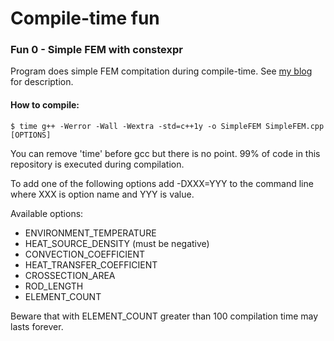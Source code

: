 # Compile-time fun

### Fun 0 -  Simple FEM with constexpr

Program does simple FEM compitation during compile-time. 
See [my blog](http://unthinkablecode.blogspot.com/2015/10/fun-with-c14-constexpr-part-2-simple.html) for description.

#### How to compile:

```
$ time g++ -Werror -Wall -Wextra -std=c++1y -o SimpleFEM SimpleFEM.cpp [OPTIONS]
```

You can remove 'time' before gcc but there is no point. 99% of code in this repository
is executed during compilation.

To add one of the following options add -DXXX=YYY to the command line
where XXX is option name and YYY is value.

Available options:

* ENVIRONMENT_TEMPERATURE
* HEAT_SOURCE_DENSITY (must be negative)
* CONVECTION_COEFFICIENT
* HEAT_TRANSFER_COEFFICIENT
* CROSSECTION_AREA
* ROD_LENGTH
* ELEMENT_COUNT

Beware that with ELEMENT_COUNT greater than 100 compilation time may lasts forever.

 